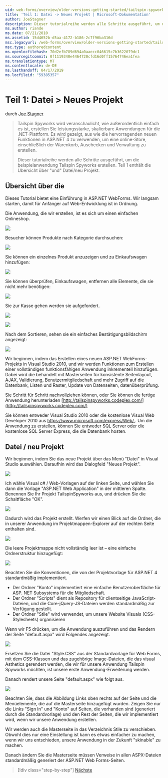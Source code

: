 ```yaml
---
uid: web-forms/overview/older-versions-getting-started/tailspin-spyworks/tailspin-spyworks-part-1
title: 'Teil 1: Datei -> Neues Projekt | Microsoft-Dokumentation'
author: JoeStagner
description: Dieser tutorialreihe werden alle Schritte ausgeführt, um die beispielanwendung Tailspin Spyworks erstellen. Teil 1 enthält die Übersicht über "und" Datei/neu Projekt.
ms.author: riande
ms.date: 07/21/2010
ms.assetid: 15d4652b-d5aa-4172-b186-2c7f96ba316d
msc.legacyurl: /web-forms/overview/older-versions-getting-started/tailspin-spyworks/tailspin-spyworks-part-1
msc.type: authoredcontent
ms.openlocfilehash: 70d2efb789d694a0aaecc046615c7b3622079dc1
ms.sourcegitcommit: 0f1119340e4464720cfd16d0ff15764746ea1fea
ms.translationtype: MT
ms.contentlocale: de-DE
ms.lasthandoff: 04/17/2019
ms.locfileid: "59385357"
---
```

# <a name="part-1-file--new-project"></a>Teil 1: Datei > Neues Projekt

durch [Joe Stagner](https://github.com/JoeStagner)

> Tailspin Spyworks wird veranschaulicht, wie außerordentlich einfach es ist, erstellen Sie leistungsstarke, skalierbare Anwendungen für die .NET-Plattform. Es wird gezeigt, aus wie die hervorragenden neuen Funktionen in ASP.NET 4 zu verwenden, um eine online-Store, einschließlich der Warenkorb, Auschecken und Verwaltung zu erstellen.
> 
> Dieser tutorialreihe werden alle Schritte ausgeführt, um die beispielanwendung Tailspin Spyworks erstellen. Teil 1 enthält die Übersicht über "und" Datei/neu Projekt.


## <a id="_Toc260221666"></a>  Übersicht über die

Dieses Tutorial bietet eine Einführung in ASP.NET WebForms. Wir langsam starten, damit für Anfänger auf Web-Entwicklung ist in Ordnung.

Die Anwendung, die wir erstellen, ist es sich um einen einfachen Onlineshop.

![](tailspin-spyworks-part-1/_static/image1.jpg)


Besucher können Produkte nach Kategorie durchsuchen:

![](tailspin-spyworks-part-1/_static/image2.jpg)

Sie können ein einzelnes Produkt anzuzeigen und zu Einkaufswagen hinzufügen:

![](tailspin-spyworks-part-1/_static/image3.jpg)

Sie können überprüfen, Einkaufswagen, entfernen alle Elemente, die sie nicht mehr benötigen:

![](tailspin-spyworks-part-1/_static/image4.jpg)

Sie zur Kasse gehen werden sie aufgefordert.

![](tailspin-spyworks-part-1/_static/image5.jpg)

![](tailspin-spyworks-part-1/_static/image6.jpg)

Nach dem Sortieren, sehen sie ein einfaches Bestätigungsbildschirm angezeigt:

![](tailspin-spyworks-part-1/_static/image7.jpg)


Wir beginnen, indem das Erstellen eines neuen ASP.NET WebForms-Projekts in Visual Studio 2010, und wir werden Funktionen zum Erstellen einer vollständigen funktionsfähigen Anwendung inkrementell hinzufügen. Dabei wird die behandelt mit Masterseiten für konsistente Seitenlayout, AJAX, Validierung, Benutzermitgliedschaft und mehr Zugriff auf die Datenbank, Listen und Raster, Update von Datenseiten, datenüberprüfung.

Sie Schritt für Schritt nachvollziehen können, oder Sie können die fertige Anwendung herunterladen [http://tailspinspyworks.codeplex.com/](http://tailspinspyworks.codeplex.com/)

Sie können entweder Visual Studio 2010 oder die kostenlose Visual Web Developer 2010 aus [ https://www.microsoft.com/express/Web/ ](https://www.microsoft.com/express/Web/). Um die Anwendung zu erstellen, können Sie entweder SQL Server oder die kostenlose SQL Server Express, die die Datenbank hosten.

## <a id="_Toc260221667"></a>  Datei / neu Projekt

Wir beginnen, indem Sie das neue Projekt über das Menü "Datei" in Visual Studio auswählen. Daraufhin wird das Dialogfeld "Neues Projekt".

![](tailspin-spyworks-part-1/_static/image8.jpg)

Ich wähle Visual c# / Web-Vorlagen auf der linken Seite, und wählen Sie dann die Vorlage "ASP.NET Web Application" in der mittleren Spalte. Benennen Sie Ihr Projekt TailspinSpyworks aus, und drücken Sie die Schaltfläche "OK".

![](tailspin-spyworks-part-1/_static/image9.jpg)

Dadurch wird das Projekt erstellt. Werfen wir einen Blick auf die Ordner, die in unserer Anwendung im Projektmappen-Explorer auf der rechten Seite enthalten sind.

![](tailspin-spyworks-part-1/_static/image10.jpg)

Die leere Projektmappe nicht vollständig leer ist – eine einfache Ordnerstruktur hinzugefügt:

![](tailspin-spyworks-part-1/_static/image1.png)

Beachten Sie die Konventionen, die von der Projektvorlage für ASP.NET 4 standardmäßig implementiert.

- Der Ordner "Konto" implementiert eine einfache Benutzeroberfläche für ASP. NET Subsystems für die Mitgliedschaft.
- Der Ordner "Scripts" dient als Repository für clientseitige JavaScript-Dateien, und die Core-jQuery-JS-Dateien werden standardmäßig zur Verfügung gestellt.
- Der Ordner "Stile" wird verwendet, um unsere Website Visuals (CSS-Stylesheets) organisieren

Wenn wir F5 drücken, um die Anwendung auszuführen und das Rendern der Seite "default.aspx" wird Folgendes angezeigt.

![](tailspin-spyworks-part-1/_static/image11.jpg)

Ersetzen Sie die Datei "Style.CSS" aus der Standardvorlage für Web Forms, mit dem CSS-Klassen und das zugehörige Image-Dateien, die das visual Asthetics gerendert werden, die wir für unsere Anwendung Tailspin Spyworks möchten, ist unsere erste Anwendung-Erweiterung werden.

Danach rendert unsere Seite "default.aspx" wie folgt aus.

![](tailspin-spyworks-part-1/_static/image12.jpg)

Beachten Sie, dass die Abbildung Links oben rechts auf der Seite und die Menüelemente, die auf die Masterseite hinzugefügt wurden. Zeigen Sie nur die Links "Sign In" und "Konto" auf Seiten, die vorhanden sind (generiert durch die Standardvorlage) und den Rest der Seiten, die wir implementiert wird, wenn wir unsere Anwendung erstellen.

Wir werden auch die Masterseite in das Verzeichnis Stile zu verschieben. Obwohl dies nur eine Einstellung ist kann es etwas einfacher zu machen, wenn wir uns entschieden, unsere Anwendung in der Zukunft "skinable" zu machen.

Danach ändern Sie die Masterseite müssen Verweise in allen ASPX-Dateien standardmäßig generiert der ASP.NET Web Forms-Seiten.

> [!div class="step-by-step"]
> [Nächste](tailspin-spyworks-part-2.md)
